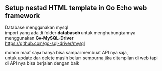 ## Setup nested HTML template in Go Echo web framework
Database menggunakan mysql <br>
import yang ada di folder <b>databaseb</b>
untuk menghubungkannya menggunakan <b>Go-MySQL-Driver</b> <br>
https://github.com/go-sql-driver/mysql

mohon maaf saya hanya bisa sampai membuat API nya saja, <br>
untuk update dan delete masih belum sempurna jika ditampilan di web tapi di API nya bisa berjalan dengan baik

